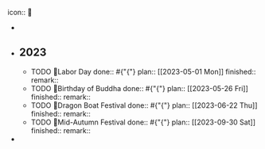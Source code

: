 icon:: 🔆

-
- ## 2023
	- TODO 🔆Labor Day
	  done:: #{"{"}
	  plan:: [[2023-05-01 Mon]] 
	  finished::
	  remark::
	- TODO 🔆Birthday of Buddha
	  done:: #{"{"}
	  plan:: [[2023-05-26 Fri]] 
	  finished::
	  remark::
	- TODO 🔆Dragon Boat Festival
	  done:: #{"{"}
	  plan:: [[2023-06-22 Thu]] 
	  finished::
	  remark::
	- TODO 🔆Mid-Autumn Festival
	  done:: #{"{"}
	  plan:: [[2023-09-30 Sat]] 
	  finished::
	  remark::
-